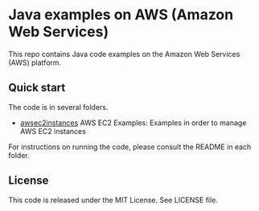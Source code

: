 # Java examples on AWS (Amazon Web Services)

This repo contains Java code examples on the Amazon Web Services (AWS) platform.




## Quick start

The code is in several folders. 

* [awsec2instances](/awsec2instances) AWS EC2 Examples: Examples in order to manage AWS EC2 instances

For instructions on running the code, please consult the README in each folder. 




## License

This code is released under the MIT License. See LICENSE file.